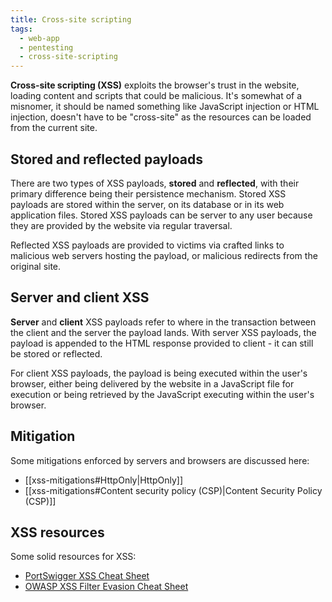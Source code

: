 ```yaml
---
title: Cross-site scripting
tags:
  - web-app
  - pentesting
  - cross-site-scripting
---
```


**Cross-site scripting (XSS)** exploits the browser's trust in the website,
loading content and scripts that could be malicious. It's somewhat of a
misnomer, it should be named something like JavaScript injection or HTML
injection, doesn't have to be "cross-site" as the resources can be loaded from
the current site.

## Stored and reflected payloads

There are two types of XSS payloads, **stored** and **reflected**, with their
primary difference being their persistence mechanism. Stored XSS payloads are
stored within the server, on its database or in its web application files.
Stored XSS payloads can be server to any user because they are provided by the
website via regular traversal.

Reflected XSS payloads are provided to victims via crafted links to malicious
web servers hosting the payload, or malicious redirects from the original site.

## Server and client XSS

**Server** and **client** XSS payloads refer to where in the transaction between
the client and the server the payload lands. With server XSS payloads, the
payload is appended to the HTML response provided to client - it can still be
stored or reflected.

For client XSS payloads, the payload is being executed within the user's
browser, either being delivered by the website in a JavaScript file for
execution or being retrieved by the JavaScript executing within the user's
browser.

## Mitigation

Some mitigations enforced by servers and browsers are discussed here:

- [[xss-mitigations#HttpOnly|HttpOnly]]
- [[xss-mitigations#Content security policy (CSP)|Content Security Policy (CSP)]]

## XSS resources

Some solid resources for XSS:

- [PortSwigger XSS Cheat Sheet](https://portswigger.net/web-security/cross-site-scripting/cheat-sheet#no-parentheses-using-template-strings)
- [OWASP XSS Filter Evasion Cheat Sheet](https://cheatsheetseries.owasp.org/cheatsheets/XSS_Filter_Evasion_Cheat_Sheet.html)
